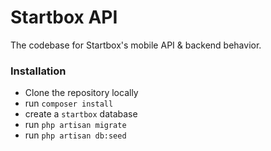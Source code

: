 # Startbox API

The codebase for Startbox's mobile API & backend behavior.

### Installation

- Clone the repository locally
- run `composer install`
- create a `startbox` database
- run `php artisan migrate`
- run `php artisan db:seed`